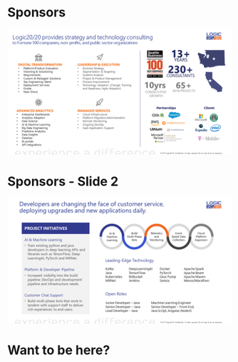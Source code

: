 # Sponsors

<img src="images/logic2020/Slide1.PNG" style="border: none;background-color:white;" /></br>


# Sponsors - Slide 2
<img src="images/logic2020/Slide2.PNG" style="border: none;background-color:white;" /></br>


<div>
<h1>Want to be here?</h1>
</div>
